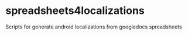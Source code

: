 # spreadsheets4localizations
Scripts for generate android localizations from googledocs spreadsheets
